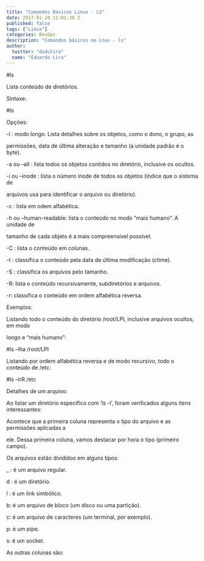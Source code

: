 ```yaml
---
title: "Comandos Básicos Linux - LS"
date: 2017-01-10 11:01:38 Z
published: false
tags: ["Linux"]
categories: DevOps
description: "Comandos básicos no Lnux - ls"
author:
  twitter: "dudulira"
  name: "Eduardo Lira"
---
```


#ls

Lista conteúdo de diretórios.

Sintaxe:

#ls

Opções:

-l : modo longo. Lista detalhes sobre os objetos, como o dono, o grupo, as

permissões, data de última alteração e tamanho (a unidade padrão é o byte).

-a ou &#8211;all : lista todos os objetos contidos no diretório, inclusive os ocultos.

-i ou –inode : lista o número inode de todos os objetos (índice que o sistema de

arquivos usa para identificar o arquivo ou diretório).

-c : lista em odem alfabética.

-h ou &#8211;human-readable: lista o conteúdo no modo “mais humano”. A unidade de

tamanho de cada objeto é a mais compreensível possível.

-C : lista o conteúdo em colunas.

-t : classifica o conteúdo pela data de última modificação (ctime).

-S : classifica os arquivos pelo tamanho.

-R: lista o conteúdo recursivamente, subdiretórios e arquivos.

-r: classifica o conteúdo em ordem alfabética reversa.

Exemplos:

Listando todo o conteúdo do diretório /root/LPI, inclusive arquivos ocultos, em modo

longo e “mais humano”:

#ls –lha /root/LPI

Listando por ordem alfabética reversa e de modo recursivo, todo o conteúdo de /etc:

#ls –lrR /etc

Detalhes de um arquivo:

Ao listar um diretório específico com &#8216;ls -l&#8217;, foram verificados alguns itens interessantes:

Acontece que a primeira coluna representa o tipo do arquivo e as permissões aplicadas a

ele. Dessa primeira coluna, vamos destacar por hora o tipo (primeiro campo).

Os arquivos estão divididos em alguns tipos:

\_ : é um arquivo regular.

d : é um diretório.

l : é um link simbólico.

b: é um arquivo de bloco (um disco ou uma partição).

c: é um arquivo de caracteres (um terminal, por exemplo).

p: é um pipe.

s: é um socket.

As outras colunas são:
